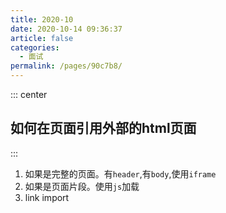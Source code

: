 ```yaml
---
title: 2020-10
date: 2020-10-14 09:36:37
article: false
categories:
  - 面试
permalink: /pages/90c7b8/
---
```



::: center

## 如何在页面引用外部的html页面

:::

1. 如果是完整的页面。有`header`,有`body`,使用`iframe`
2. 如果是页面片段。使用`js`加载
3. link import
